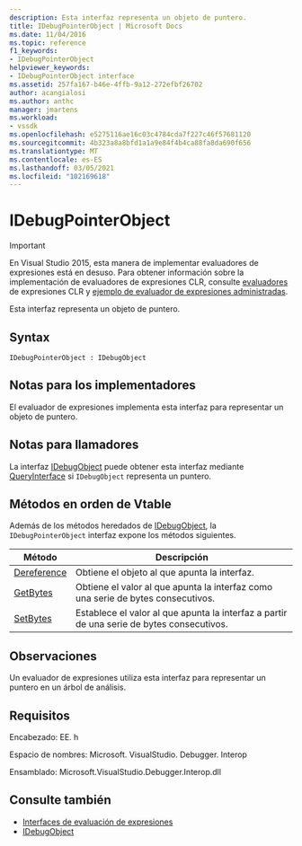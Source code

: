 ```yaml
---
description: Esta interfaz representa un objeto de puntero.
title: IDebugPointerObject | Microsoft Docs
ms.date: 11/04/2016
ms.topic: reference
f1_keywords:
- IDebugPointerObject
helpviewer_keywords:
- IDebugPointerObject interface
ms.assetid: 257fa167-b46e-4ffb-9a12-272efbf26702
author: acangialosi
ms.author: anthc
manager: jmartens
ms.workload:
- vssdk
ms.openlocfilehash: e5275116ae16c03c4784cda7f227c46f57681120
ms.sourcegitcommit: 4b323a8a8bfd1a1a9e84f4b4ca88fa8da690f656
ms.translationtype: MT
ms.contentlocale: es-ES
ms.lasthandoff: 03/05/2021
ms.locfileid: "102169618"
---
```

# <a name="idebugpointerobject"></a>IDebugPointerObject
> [!IMPORTANT]
> En Visual Studio 2015, esta manera de implementar evaluadores de expresiones está en desuso. Para obtener información sobre la implementación de evaluadores de expresiones CLR, consulte [evaluadores](https://github.com/Microsoft/ConcordExtensibilitySamples/wiki/CLR-Expression-Evaluators) de expresiones CLR y [ejemplo de evaluador de expresiones administradas](https://github.com/Microsoft/ConcordExtensibilitySamples/wiki/Managed-Expression-Evaluator-Sample).

 Esta interfaz representa un objeto de puntero.

## <a name="syntax"></a>Syntax

```
IDebugPointerObject : IDebugObject
```

## <a name="notes-for-implementers"></a>Notas para los implementadores
 El evaluador de expresiones implementa esta interfaz para representar un objeto de puntero.

## <a name="notes-for-callers"></a>Notas para llamadores
 La interfaz [IDebugObject](../../../extensibility/debugger/reference/idebugobject.md) puede obtener esta interfaz mediante [QueryInterface](/cpp/atl/queryinterface) si `IDebugObject` representa un puntero.

## <a name="methods-in-vtable-order"></a>Métodos en orden de Vtable
 Además de los métodos heredados de [IDebugObject](../../../extensibility/debugger/reference/idebugobject.md), la `IDebugPointerObject` interfaz expone los métodos siguientes.

|Método|Descripción|
|------------|-----------------|
|[Dereference](../../../extensibility/debugger/reference/idebugpointerobject-dereference.md)|Obtiene el objeto al que apunta la interfaz.|
|[GetBytes](../../../extensibility/debugger/reference/idebugpointerobject-getbytes.md)|Obtiene el valor al que apunta la interfaz como una serie de bytes consecutivos.|
|[SetBytes](../../../extensibility/debugger/reference/idebugpointerobject-setbytes.md)|Establece el valor al que apunta la interfaz a partir de una serie de bytes consecutivos.|

## <a name="remarks"></a>Observaciones
 Un evaluador de expresiones utiliza esta interfaz para representar un puntero en un árbol de análisis.

## <a name="requirements"></a>Requisitos
 Encabezado: EE. h

 Espacio de nombres: Microsoft. VisualStudio. Debugger. Interop

 Ensamblado: Microsoft.VisualStudio.Debugger.Interop.dll

## <a name="see-also"></a>Consulte también
- [Interfaces de evaluación de expresiones](../../../extensibility/debugger/reference/expression-evaluation-interfaces.md)
- [IDebugObject](../../../extensibility/debugger/reference/idebugobject.md)
